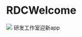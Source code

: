 # RDCWelcome
[![](https://img.shields.io/badge/作者-jsyjst-blue.svg)](https://blog.csdn.net/qq_41979349)
研发工作室迎新app
